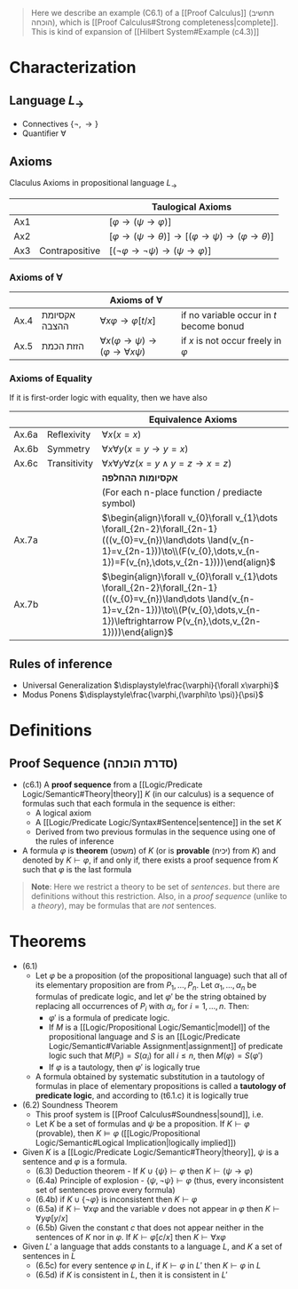 
> Here we describe an example (C6.1) of a [[Proof Calculus]] (תחשיב הוכחה), which is [[Proof Calculus#Strong completeness|complete]].  This is kind of expansion of [[Hilbert System#Example (c4.3)]]

#  Characterization

## Language $L_{\to}$

- Connectives $\{ \lnot,\to \}$
- Quantifier $\forall$

## Axioms 

Claculus Axioms in propositional language ${L_{\to}}$

|     |                | Taulogical Axioms                                                          |
| --- | -------------- | -------------------------------------------------------------------------- |
| Ax1 |                | $[\varphi\to(\psi\to \varphi)]$                                            |
| Ax2 |                | $[\varphi\to(\psi\to \theta)]\to[(\varphi\to \psi)\to(\varphi\to \theta)]$ |
| Ax3 | Contrapositive | $[(\lnot\varphi\to\lnot\psi)\to(\psi\to\varphi)]$                          |
### Axioms of $∀$

|      |               | **Axioms of $\forall$**                                   |                                          |
| ---- | ------------- | --------------------------------------------------------- | ---------------------------------------- |
| Ax.4 | אקסיומת ההצבה | $\forall x \varphi\to \varphi[t/x]$                       | if no variable occur in $t$ become bonud |
| Ax.5 | הזזת הכמת     | $\forall x(\varphi\to \psi)\to(\varphi\to \forall x\psi)$ | if $x$ is not occur freely in $\varphi$  |
### Axioms of Equality

If it is first-order logic with equality, then we have also

|       |              | Equivalence Axioms                                                                                                                                                                                            |
| ----- | ------------ | ------------------------------------------------------------------------------------------------------------------------------------------------------------------------------------------------------------- |
| Ax.6a | Reflexivity  | $\forall x (x = x)$                                                                                                                                                                                           |
| Ax.6b | Symmetry     | $\forall x\forall y (x = y \rightarrow y = x)$                                                                                                                                                                |
| Ax.6c | Transitivity | $\forall x \forall y \forall z (x = y \land y = z \rightarrow x = z)$                                                                                                                                         |
|       |              | **אקסיומות ההחלפה**                                                                                                                                                                                           |
|       |              | (For each n-place function / prediacte symbol)                                                                                                                                                                |
| Ax.7a |              | $\begin{align}\forall v_{0}\forall v_{1}\dots \forall_{2n-2}\forall_{2n-1}(((v_{0}=v_{n})\land\dots \land(v_{n-1}=v_{2n-1}))\to\\(F(v_{0},\dots,v_{n-1})=F(v_{n},\dots,v_{2n-1})))\end{align}$                |
| Ax.7b |              | $\begin{align}\forall v_{0}\forall v_{1}\dots \forall_{2n-2}\forall_{2n-1}(((v_{0}=v_{n})\land\dots \land(v_{n-1}=v_{2n-1}))\to\\(P(v_{0},\dots,v_{n-1})\leftrightarrow P(v_{n},\dots,v_{2n-1})))\end{align}$ |

## Rules of inference

- Universal Generalization $\displaystyle\frac{\varphi}{\forall x\varphi}$
- Modus Ponens $\displaystyle\frac{\varphi,(\varphi\to \psi)}{\psi}$

# Definitions

## Proof Sequence (סדרת הוכחה)

- (c6.1) A **proof sequence** from a [[Logic/Predicate Logic/Semantic#Theory|theory]] $K$ (in our calculus) is a sequence of formulas such that each formula in the sequence is either:
	- A logical axiom
	- A [[Logic/Predicate Logic/Syntax#Sentence|sentence]] in the set $K$
	- Derived from two previous formulas in the sequence using one of the rules of inference
- A formula $\varphi$ is **theorem** (משפט) of $K$ (or is **provable** (יכיח) from $K$) and denoted by $K \vdash \varphi$, if and only if, there exists a proof sequence from $K$ such that $\varphi$ is the last formula

> **Note**: Here we restrict a theory to be set of *sentences*. but there are definitions without this restriction. Also, in a *proof sequence* (unlike to a *theory*), may be formulas that are *not* sentences.

# Theorems

- (6.1)
	- Let $\varphi$ be a proposition (of the propositional language) such that all of its elementary proposition are from $P_{1}, ..., P_{n}$. Let $\alpha_{1}, ..., \alpha_{n}$ be formulas of predicate logic, and let $\varphi'$ be the string obtained by replacing all occurrences of $P_{i}$  with $\alpha_{i}$, for $i=1, \dots, n$. Then:
		- $\varphi'$ is a formula of predicate logic.
		- If $M$ is a [[Logic/Propositional Logic/Semantic|model]] of the propositional language and $S$ is an [[Logic/Predicate Logic/Semantic#Variable Assignment|assignment]] of predicate logic such that $M(P_{i}) = S(\alpha_{i})$ for all ${i}\leq n$, then $M(\varphi) = S(\varphi ')$
		- If $\varphi$ is a tautology, then $\varphi'$ is logically true
	- A formula obtained by systematic substitution in a tautology of formulas in place of elementary propositions is called a **tautology of predicate logic**, and according to (t6.1.c) it is logically true
- (6.2) Soundness Theorem
	- This proof system is [[Proof Calculus#Soundness|sound]], i.e.
	- Let $K$ be a set of formulas and $\psi$ be a proposition. If $K\vdash \varphi$ (provable), then $K \models\varphi$ ([[Logic/Propositional Logic/Semantic#Logical Implication|logically implied]])
- Given $K$ is a [[Logic/Predicate Logic/Semantic#Theory|theory]], $\psi$ is a sentence and $\varphi$ is a formula. 
	- (6.3) Deduction theorem - If $K\cup \{ \psi \}\vdash \varphi$ then $K \vdash ( \psi \to \varphi)$
	- (6.4a) Principle of explosion - $\{ \psi,\lnot \psi \}\vdash \varphi$ (thus, every inconsistent set of sentences prove every formula)
	- (6.4b) if $K\cup \{ \lnot \varphi \}$ is inconsistent then $K \vdash \varphi$
	- (6.5a) if $K\vdash \forall x\varphi$ and the variable $v$ does not appear in $\varphi$ then $K \vdash \forall y \varphi[y/x]$
	- (6.5b) Given the constant $c$ that does not appear neither in the sentences of $K$ nor in $\varphi$. If $K \vdash \varphi[c / x]$ then $K \vdash \forall x \varphi$
- Given $L'$ a language that adds constants to a language $L$, and $K$ a set of sentences in $L$
	- (6.5c) for every sentence $\varphi$ in $L$, if $K \vdash \varphi$ in $L'$ then $K \vdash \varphi$ in $L$
	- (6.5d) if $K$ is consistent in $L$, then it is consistent in $L'$

